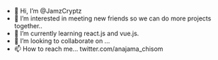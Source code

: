- 👋 Hi, I’m @JamzCryptz
- 👀 I’m interested in meeting new friends so we can do more projects together..
- 🌱 I’m currently learning react.js and vue.js.
- 💞️ I’m looking to collaborate on ...
- 📫 How to reach me... twitter.com/anajama_chisom

<!---
JamzCryptz/JamzCryptz is a ✨ special ✨ repository because its `README.md` (this file) appears on your GitHub profile.
You can click the Preview link to take a look at your changes.
--->
